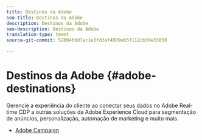 ```yaml
---
title: Destinos da Adobe
seo-title: Destinos da Adobe
description: Destinos da Adobe
seo-description: Destinos da Adobe
translation-type: tm+mt
source-git-commit: 520040dd7ac1e3fd3af4009eb5f112cb39e33850

---
```



# Destinos da Adobe {#adobe-destinations}

Gerencie a experiência do cliente ao conectar seus dados no Adobe Real-time CDP a outras soluções da Adobe Experience Cloud para segmentação de anúncios, personalização, automação de marketing e muito mais.

* [Adobe Campaign](/help/rtcdp/destinations/adobe-campaign-destination.md)